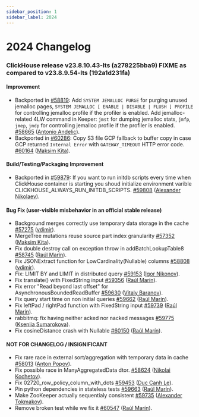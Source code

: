 ```yaml
---
sidebar_position: 1
sidebar_label: 2024
---
```


# 2024 Changelog

### ClickHouse release v23.8.10.43-lts (a278225bba9) FIXME as compared to v23.8.9.54-lts (192a1d231fa)

#### Improvement
* Backported in [#58819](https://github.com/ClickHouse/ClickHouse/issues/58819): Add `SYSTEM JEMALLOC PURGE` for purging unused jemalloc pages, `SYSTEM JEMALLOC [ ENABLE | DISABLE | FLUSH ] PROFILE` for controlling jemalloc profile if the profiler is enabled. Add jemalloc-related 4LW command in Keeper: `jmst` for dumping jemalloc stats, `jmfp`, `jmep`, `jmdp` for controlling jemalloc profile if the profiler is enabled. [#58665](https://github.com/ClickHouse/ClickHouse/pull/58665) ([Antonio Andelic](https://github.com/antonio2368)).
* Backported in [#60286](https://github.com/ClickHouse/ClickHouse/issues/60286): Copy S3 file GCP fallback to buffer copy in case GCP returned `Internal Error` with `GATEWAY_TIMEOUT` HTTP error code. [#60164](https://github.com/ClickHouse/ClickHouse/pull/60164) ([Maksim Kita](https://github.com/kitaisreal)).

#### Build/Testing/Packaging Improvement
* Backported in [#59879](https://github.com/ClickHouse/ClickHouse/issues/59879): If you want to run initdb scripts every time when ClickHouse container is starting you shoud initialize environment varible CLICKHOUSE_ALWAYS_RUN_INITDB_SCRIPTS. [#59808](https://github.com/ClickHouse/ClickHouse/pull/59808) ([Alexander Nikolaev](https://github.com/AlexNik)).

#### Bug Fix (user-visible misbehavior in an official stable release)

* Background merges correctly use temporary data storage in the cache [#57275](https://github.com/ClickHouse/ClickHouse/pull/57275) ([vdimir](https://github.com/vdimir)).
* MergeTree mutations reuse source part index granularity [#57352](https://github.com/ClickHouse/ClickHouse/pull/57352) ([Maksim Kita](https://github.com/kitaisreal)).
* Fix double destroy call on exception throw in addBatchLookupTable8 [#58745](https://github.com/ClickHouse/ClickHouse/pull/58745) ([Raúl Marín](https://github.com/Algunenano)).
* Fix JSONExtract function for LowCardinality(Nullable) columns [#58808](https://github.com/ClickHouse/ClickHouse/pull/58808) ([vdimir](https://github.com/vdimir)).
* Fix: LIMIT BY and LIMIT in distributed query [#59153](https://github.com/ClickHouse/ClickHouse/pull/59153) ([Igor Nikonov](https://github.com/devcrafter)).
* Fix translate() with FixedString input [#59356](https://github.com/ClickHouse/ClickHouse/pull/59356) ([Raúl Marín](https://github.com/Algunenano)).
* Fix error "Read beyond last offset" for AsynchronousBoundedReadBuffer [#59630](https://github.com/ClickHouse/ClickHouse/pull/59630) ([Vitaly Baranov](https://github.com/vitlibar)).
* Fix query start time on non initial queries [#59662](https://github.com/ClickHouse/ClickHouse/pull/59662) ([Raúl Marín](https://github.com/Algunenano)).
* Fix leftPad / rightPad function with FixedString input [#59739](https://github.com/ClickHouse/ClickHouse/pull/59739) ([Raúl Marín](https://github.com/Algunenano)).
* rabbitmq: fix having neither acked nor nacked messages [#59775](https://github.com/ClickHouse/ClickHouse/pull/59775) ([Kseniia Sumarokova](https://github.com/kssenii)).
* Fix cosineDistance crash with Nullable [#60150](https://github.com/ClickHouse/ClickHouse/pull/60150) ([Raúl Marín](https://github.com/Algunenano)).

#### NOT FOR CHANGELOG / INSIGNIFICANT

* Fix rare race in external sort/aggregation with temporary data in cache [#58013](https://github.com/ClickHouse/ClickHouse/pull/58013) ([Anton Popov](https://github.com/CurtizJ)).
* Fix possible race in ManyAggregatedData dtor. [#58624](https://github.com/ClickHouse/ClickHouse/pull/58624) ([Nikolai Kochetov](https://github.com/KochetovNicolai)).
* Fix 02720_row_policy_column_with_dots [#59453](https://github.com/ClickHouse/ClickHouse/pull/59453) ([Duc Canh Le](https://github.com/canhld94)).
* Pin python dependencies in stateless tests [#59663](https://github.com/ClickHouse/ClickHouse/pull/59663) ([Raúl Marín](https://github.com/Algunenano)).
* Make ZooKeeper actually sequentialy consistent [#59735](https://github.com/ClickHouse/ClickHouse/pull/59735) ([Alexander Tokmakov](https://github.com/tavplubix)).
* Remove broken test while we fix it [#60547](https://github.com/ClickHouse/ClickHouse/pull/60547) ([Raúl Marín](https://github.com/Algunenano)).


